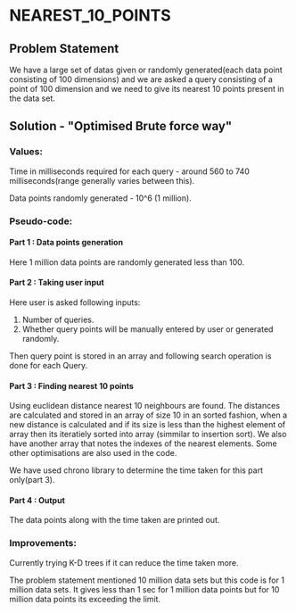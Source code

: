 # NEAREST_10_POINTS

## Problem Statement

We have a large set of datas given or randomly generated(each data point consisting of 100 dimensions) and we are asked a query consisting of a point of 100 dimension and we need to give its nearest 10 points present in the data set.

## Solution - "Optimised Brute force way"

### Values:

Time in milliseconds required for each query - around 560 to 740 milliseconds(range generally varies between this).

Data points randomly generated - 10^6 (1 million).

### Pseudo-code:

#### Part 1 : Data points generation 

Here 1 million data points are randomly generated less than 100.

#### Part 2 : Taking user input

Here user is asked following inputs:
1) Number of queries.
2) Whether query points will be manually entered by user or generated randomly.

Then query point is stored in an array and following search operation is done for each Query.

#### Part 3 : Finding nearest 10 points

Using euclidean distance nearest 10 neighbours are found. The distances are calculated and stored in an array of size 10 in an sorted fashion, when a new distance is calculated and if its size is less than the highest element of array then its iteratiely sorted into array (simmilar to insertion sort). We also have another array that notes the indexes of the nearest elements. Some other optimisations are also used in the code.

We have used chrono library to determine the time taken for this part only(part 3).

#### Part 4 : Output 

The data points along with the time taken are printed out.


### Improvements:

Currently trying K-D trees if it can reduce the time taken more.

The problem statement mentioned 10 million data sets but this code is for 1 million data sets. It gives less than 1 sec for 1 million data points but for 10 million data points its exceeding the limit.

